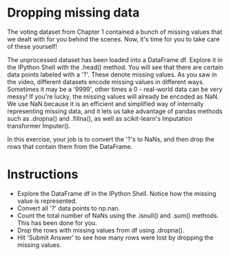 # Dropping missing data
The voting dataset from Chapter 1 contained a bunch of missing values that we dealt with for you behind the scenes. Now, it's time for you to take care of these yourself!

The unprocessed dataset has been loaded into a DataFrame df. Explore it in the IPython Shell with the .head() method. You will see that there are certain data points labeled with a '?'. These denote missing values. As you saw in the video, different datasets encode missing values in different ways. Sometimes it may be a '9999', other times a 0 - real-world data can be very messy! If you're lucky, the missing values will already be encoded as NaN. We use NaN because it is an efficient and simplified way of internally representing missing data, and it lets us take advantage of pandas methods such as .dropna() and .fillna(), as well as scikit-learn's Imputation transformer Imputer().

In this exercise, your job is to convert the '?'s to NaNs, and then drop the rows that contain them from the DataFrame.

# Instructions
- Explore the DataFrame df in the IPython Shell. Notice how the missing value is represented.
- Convert all '?' data points to np.nan.
- Count the total number of NaNs using the .isnull() and .sum() methods. This has been done for you.
- Drop the rows with missing values from df using .dropna().
- Hit 'Submit Answer' to see how many rows were lost by dropping the missing values.
